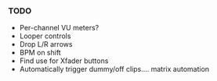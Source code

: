### TODO
* Per-channel VU meters?
* Looper controls
* Drop L/R arrows
* BPM on shift
* Find use for Xfader buttons
* Automatically trigger dummy/off clips.... matrix automation
